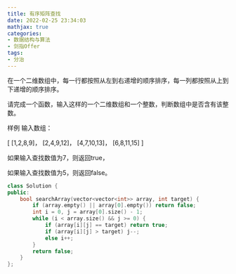 ```yaml
---
title: 有序矩阵查找
date: 2022-02-25 23:34:03
mathjax: true
categories:
- 数据结构与算法
- 剑指Offer
tags: 
- 分治
---
```


在一个二维数组中，每一行都按照从左到右递增的顺序排序，每一列都按照从上到下递增的顺序排序。

请完成一个函数，输入这样的一个二维数组和一个整数，判断数组中是否含有该整数。

样例
输入数组：

[
[1,2,8,9]，
[2,4,9,12]，
[4,7,10,13]，
[6,8,11,15]
]

如果输入查找数值为7，则返回true，

如果输入查找数值为5，则返回false。

```cpp
class Solution {
public:
    bool searchArray(vector<vector<int>> array, int target) {
        if (array.empty() || array[0].empty()) return false;
        int i = 0, j = array[0].size() - 1;
        while (i < array.size() && j >= 0) {
            if (array[i][j] == target) return true;
            if (array[i][j] > target) j--;
            else i++;
        }
        return false;
    }
};
```

